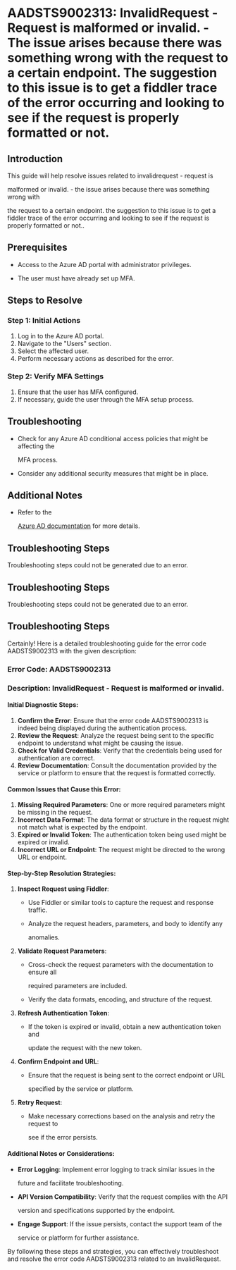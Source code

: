 
# AADSTS9002313: InvalidRequest - Request is malformed or invalid. - The issue arises because there was something wrong with the request to a certain endpoint. The suggestion to this issue is to get a fiddler trace of the error occurring and looking to see if the request is properly formatted or not.


## Introduction

This guide will help resolve issues related to invalidrequest - request is

malformed or invalid. - the issue arises because there was something wrong with

the request to a certain endpoint. the suggestion to this issue is to get a
fiddler trace of the error occurring and looking to see if the request is
properly formatted or not..


## Prerequisites


* Access to the Azure AD portal with administrator privileges.

* The user must have already set up MFA.


## Steps to Resolve


### Step 1: Initial Actions

1. Log in to the Azure AD portal.
2. Navigate to the "Users" section.
3. Select the affected user.
4. Perform necessary actions as described for the error.


### Step 2: Verify MFA Settings

1. Ensure that the user has MFA configured.
2. If necessary, guide the user through the MFA setup process.


## Troubleshooting


* Check for any Azure AD conditional access policies that might be affecting the

  MFA process.

* Consider any additional security measures that might be in place.


## Additional Notes


* Refer to the

  [Azure AD 
documentation](https://learn.microsoft.com/en-us/azure/active-directory/)
  for more details.


## Troubleshooting Steps

Troubleshooting steps could not be generated due to an error.


## Troubleshooting Steps

Troubleshooting steps could not be generated due to an error.


## Troubleshooting Steps

Certainly! Here is a detailed troubleshooting guide for the error code
AADSTS9002313 with the given description:


### Error Code: AADSTS9002313


### Description: InvalidRequest - Request is malformed or invalid.


#### Initial Diagnostic Steps:

1. **Confirm the Error**: Ensure that the error code AADSTS9002313 is indeed
   being displayed during the authentication process.
2. **Review the Request**: Analyze the request being sent to the specific
   endpoint to understand what might be causing the issue.
3. **Check for Valid Credentials**: Verify that the credentials being used for
   authentication are correct.
4. **Review Documentation**: Consult the documentation provided by the service
   or platform to ensure that the request is formatted correctly.


#### Common Issues that Cause this Error:

1. **Missing Required Parameters**: One or more required parameters might be
   missing in the request.
2. **Incorrect Data Format**: The data format or structure in the request might
   not match what is expected by the endpoint.
3. **Expired or Invalid Token**: The authentication token being used might be
   expired or invalid.
4. **Incorrect URL or Endpoint**: The request might be directed to the wrong URL
   or endpoint.


#### Step-by-Step Resolution Strategies:

1. **Inspect Request using Fiddler**:

   * Use Fiddler or similar tools to capture the request and response traffic.

   * Analyze the request headers, parameters, and body to identify any

     anomalies.

2. **Validate Request Parameters**:

   * Cross-check the request parameters with the documentation to ensure all

     required parameters are included.
   * Verify the data formats, encoding, and structure of the request.

3. **Refresh Authentication Token**:

   * If the token is expired or invalid, obtain a new authentication token and

     update the request with the new token.

4. **Confirm Endpoint and URL**:

   * Ensure that the request is being sent to the correct endpoint or URL

     specified by the service or platform.

5. **Retry Request**:
   * Make necessary corrections based on the analysis and retry the request to

     see if the error persists.


#### Additional Notes or Considerations:


* **Error Logging**: Implement error logging to track similar issues in the

  future and facilitate troubleshooting.

* **API Version Compatibility**: Verify that the request complies with the API

  version and specifications supported by the endpoint.

* **Engage Support**: If the issue persists, contact the support team of the

  service or platform for further assistance.

By following these steps and strategies, you can effectively troubleshoot and
resolve the error code AADSTS9002313 related to an InvalidRequest.